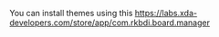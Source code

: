 
You can install themes using this 
https://labs.xda-developers.com/store/app/com.rkbdi.board.manager
